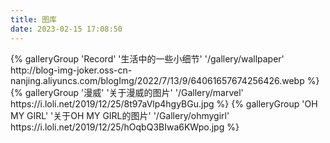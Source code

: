 ```yaml
---
title: 图库
date: 2023-02-15 17:08:50
---
```

<div class="gallery-group-main">
{% galleryGroup 'Record' '生活中的一些小细节' '/gallery/wallpaper' http://blog-img-joker.oss-cn-nanjing.aliyuncs.com/blogImg/2022/7/13/9/64061657674256426.webp %}
{% galleryGroup '漫威' '关于漫威的图片' '/Gallery/marvel' https://i.loli.net/2019/12/25/8t97aVlp4hgyBGu.jpg %}
{% galleryGroup 'OH MY GIRL' '关于OH MY GIRL的图片' '/Gallery/ohmygirl' https://i.loli.net/2019/12/25/hOqbQ3BIwa6KWpo.jpg %}
</div>
